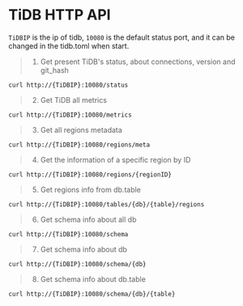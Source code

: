 #  TiDB HTTP API

`TiDBIP` is the ip of tidb, `10080` is the default status port, and it can be changed in the tidb.toml when start. 

> 1. Get present TiDB's status, about connections, version and git_hash

```
curl http://{TiDBIP}:10080/status
```

> 2. Get TiDB all metrics

```
curl http://{TiDBIP}:10080/metrics
```

> 3. Get all regions metadata

```
curl http://{TiDBIP}:10080/regions/meta
```

> 4. Get the information of a specific region by ID

```
curl http://{TiDBIP}:10080/regions/{regionID}
```

> 5. Get regions info from db.table

```
curl http://{TiDBIP}:10080/tables/{db}/{table}/regions
```

> 6. Get schema info about all db

```
curl http://{TiDBIP}:10080/schema
```

> 7. Get schema info about db

```
curl http://{TiDBIP}:10080/schema/{db}
```

> 8. Get schema info about db.table

```
curl http://{TiDBIP}:10080/schema/{db}/{table}
```

